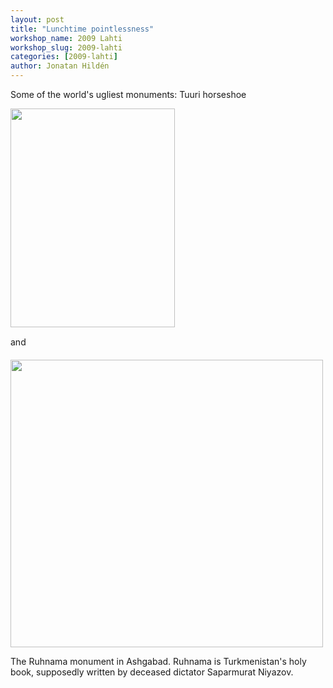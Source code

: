 ```yaml
---
layout: post
title: "Lunchtime pointlessness"
workshop_name: 2009 Lahti
workshop_slug: 2009-lahti
categories: [2009-lahti]
author: Jonatan Hildén
---
```

Some of the world's ugliest monuments: Tuuri horseshoe

<img class="alignnone" title="tuuri horseshoe" src="http://www.nomadig.com/journal/stuff/tuuri_onnenkenka.jpg" alt="" width="263" height="350" />

and

<img class="alignnone" title="Ruhnama!" src="http://farm2.static.flickr.com/1247/562375591_7ede7fa7e7.jpg?v=0" alt="" width="500" height="460" />

The Ruhnama monument in Ashgabad. Ruhnama is Turkmenistan's holy book, supposedly written by deceased dictator Saparmurat Niyazov.
